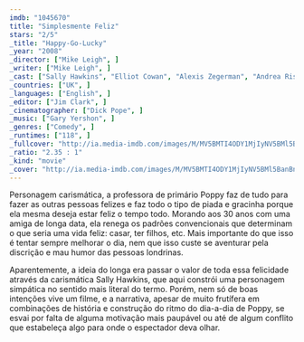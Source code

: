 ```yaml
---
imdb: "1045670"
title: "Simplesmente Feliz"
stars: "2/5"
_title: "Happy-Go-Lucky"
_year: "2008"
_director: ["Mike Leigh", ]
_writer: ["Mike Leigh", ]
_cast: ["Sally Hawkins", "Elliot Cowan", "Alexis Zegerman", "Andrea Riseborough", "Sinead Matthews", "Kate O'Flynn", "Sarah Niles", "Eddie Marsan", "Joseph Kloska", ]
_countries: ["UK", ]
_languages: ["English", ]
_editor: ["Jim Clark", ]
_cinematographer: ["Dick Pope", ]
_music: ["Gary Yershon", ]
_genres: ["Comedy", ]
_runtimes: ["118", ]
_fullcover: "http://ia.media-imdb.com/images/M/MV5BMTI4ODY1MjIyNV5BMl5BanBnXkFtZTcwMTExMTM5MQ@@.jpg"
_ratio: "2.35 : 1"
_kind: "movie"
_cover: "http://ia.media-imdb.com/images/M/MV5BMTI4ODY1MjIyNV5BMl5BanBnXkFtZTcwMTExMTM5MQ@@._V1._SX94_SY140_.jpg"
---
```



Personagem carismática, a professora de primário Poppy faz de tudo para fazer as outras pessoas felizes e faz todo o tipo de piada e gracinha porque ela mesma deseja estar feliz o tempo todo. Morando aos 30 anos com uma amiga de longa data, ela renega os padrões convencionais que determinam o que seria uma vida feliz: casar, ter filhos, etc. Mais importante do que isso é tentar sempre melhorar o dia, nem que isso custe se aventurar pela discrição e mau humor das pessoas londrinas.

Aparentemente, a ideia do longa era passar o valor de toda essa felicidade através da carismática Sally Hawkins, que aqui constrói uma personagem simpática no sentido mais literal do termo. Porém, nem só de boas intenções vive um filme, e a narrativa, apesar de muito frutífera em combinações de história e construção do ritmo do dia-a-dia de Poppy, se esvai por falta de alguma motivação mais paupável ou até de algum conflito que estabeleça algo para onde o espectador deva olhar.
